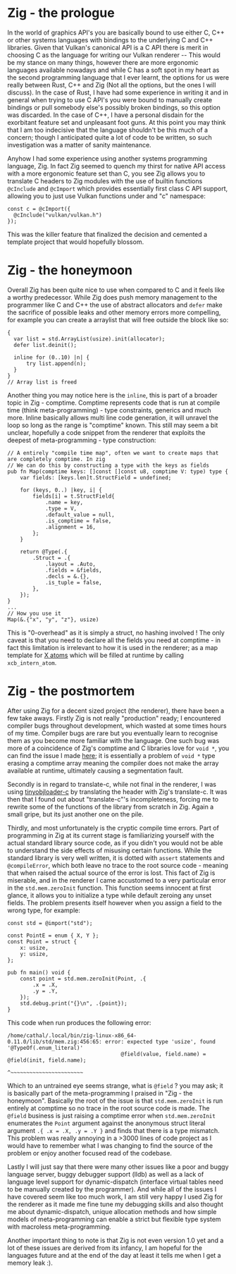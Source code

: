 <link rel="stylesheet" href="https://unpkg.com/sakura.css/css/sakura.css" type="text/css">

# Zig - the prologue

In the world of graphics API's you are basically bound to use either C, C++ or other systems languages with bindings to the underlying C and C++ libraries. Given that Vulkan's canonical API is a C API there is merit in choosing C as the language for writing our Vulkan renderer -- This would be my stance on many things, however there are more ergonomic languages available nowadays and while C has a soft spot in my heart as the second programming language that I ever learnt, the options for us were really between Rust, C++ and Zig (Not all the options, but the ones I will discuss). In the case of Rust, I have had some experience in writing it and in general when trying to use C API's you were bound to manually create bindings or pull somebody else's possibly broken bindings, so this option was discarded. In the case of C++, I have a personal disdain for the exorbitant feature set and unpleasant foot guns. At this point you may think that I am too indecisive that the language shouldn't be this much of a concern; though I anticipated quite a lot of code to be written, so such investigation was a matter of sanity maintenance.

Anyhow I had some experience using another systems programming language, Zig. In fact Zig seemed to quench my thirst for native API access with a more ergonomic feature set than C, you see Zig allows you to translate C headers to Zig modules with the use of builtin functions `@cInclude` and `@cImport` which provides essentially first class C API support, allowing you to just use Vulkan functions under and "c" namespace:

```zig
const c = @cImport({
  @cInclude("vulkan/vulkan.h")
});
```

This was the killer feature that finalized the decision and cemented a template project that would hopefully blossom.

# Zig - the honeymoon

Overall Zig has been quite nice to use when compared to C and it feels like a worthy predecessor. While Zig does push memory management to the programmer like C and C++ the use of abstract allocators and `defer` make the sacrifice of possible leaks and other memory errors more compelling, for example you can create a arraylist that will free outside the block like so:

```zig
{
  var list = std.ArrayList(usize).init(allocator);
  defer list.deinit();

  inline for (0..10) |n| {
      try list.append(n);
  }
}
// Array list is freed
```

Another thing you may notice here is the `inline`, this is part of a broader topic in Zig - comptime. Comptime represents code that is run at compile time (think meta-programming) - type constraints, generics and much more. Inline basically allows multi line code generation, it will unravel the loop so long as the range is "comptime" known. This still may seem a bit unclear, hopefully a code snippet from the renderer that exploits the deepest of meta-programming - type construction:

```zig
// A entirely "compile time map", often we want to create maps that are completely comptime. In zig
// We can do this by constructing a type with the keys as fields
pub fn Map(comptime keys: []const []const u8, comptime V: type) type {
    var fields: [keys.len]t.StructField = undefined;

    for (keys, 0..) |key, i| {
        fields[i] = t.StructField{
            .name = key,
            .type = V,
            .default_value = null,
            .is_comptime = false,
            .alignment = 16,
        };
    }

    return @Type(.{
        .Struct = .{
            .layout = .Auto,
            .fields = &fields,
            .decls = &.{},
            .is_tuple = false,
        },
    });
}
...
// How you use it
Map(&.{"x", "y", "z"}, usize)
```

This is "0-overhead" as it is simply a struct, no hashing involved ! The only caveat is that you need to declare all the fields you need at comptime - in fact this limitation is irrelevant to how it is used in the renderer; as a map template for [X atoms](https://man.archlinux.org/man/xcb_intern_atom.3.en) which will be filled at runtime by calling `xcb_intern_atom`.

# Zig - the postmortem

After using Zig for a decent sized project (the renderer), there have been a few take aways. Firstly Zig is not really "production" ready; I encountered compiler bugs throughout development, which wasted at some times hours of my time. Compiler bugs are rare but you eventually learn to recognise them as you become more familiar with the language. One such bug was more of a coincidence of Zig's comptime and C libraries love for `void *`, you can find the issue I made [here](https://github.com/ziglang/zig/issues/18522); it is essentially a problem of `void *` type erasing a comptime array meaning the compiler does not make the array available at runtime, ultimately causing a segmentation fault.

Secondly is in regard to translate-c, while not final in the renderer, I was using [tinyobjloader-c](https://github.com/syoyo/tinyobjloader-c) by translating the header with Zig's translate-c. It was then that I found out about "translate-c"'s incompleteness, forcing me to rewrite some of the functions of the library from scratch in Zig. Again a small gripe, but its just another one on the pile.

Thirdly, and most unfortunately is the cryptic compile time errors. Part of programming in Zig at its current stage is familiarizing yourself with the actual standard library source code, as if you didn't you would not be able to understand the side effects of misusing certain functions. While the standard library is very well written, it is dotted with `assert` statements and `@compileError`, which both leave no trace to the root source code - meaning that when raised the actual source of the error is lost. This fact of Zig is miserable, and in the renderer I came accustomed to a very particular error in the `std.mem.zeroInit` function. This function seems innocent at first glance, it allows you to initialize a type while default zeroing any unset fields. The problem presents itself however when you assign a field to the wrong type, for example:

```zig
const std = @import("std");

const PointE = enum { X, Y };
const Point = struct {
    x: usize,
    y: usize,
};

pub fn main() void {
    const point = std.mem.zeroInit(Point, .{
        .x = .X,
        .y = .Y,
    });
    std.debug.print("{}\n", .{point});
}
```

This code when run produces the following error:

```
/home/cathal/.local/bin/zig-linux-x86_64-0.11.0/lib/std/mem.zig:456:65: error: expected type 'usize', found '@TypeOf(.enum_literal)'
                                    @field(value, field.name) = @field(init, field.name);
                                                                ^~~~~~~~~~~~~~~~~~~~~~~~
```

Which to an untrained eye seems strange, what is `@field` ? you may ask; it is basically part of the meta-programming I praised in "Zig - the honeymoon". Basically the root of the issue is that `std.mem.zeroInit` is run entirely at comptime so no trace in the root source code is made. The `@field` business is just raising a comptime error when `std.mem.zeroInit` enumerates the `Point` argument against the anonymous struct literal argument `.{ .x = .X, .y = .Y }` and finds that there is a type mismatch. This problem was really annoying in a >3000 lines of code project as I would have to remember what I was changing to find the source of the problem or enjoy another focused read of the codebase.

Lastly I will just say that there were many other issues like a poor and buggy language server, buggy debugger support (lldb) as well as a lack of language level support for dynamic-dispatch (interface virtual tables need to be manually created by the programmer). And while all of the issues I have covered seem like too much work, I am still very happy I used Zig for the renderer as it made me fine tune my debugging skills and also thought me about dynamic-dispatch, unique allocation methods and how simple models of meta-programming can enable a strict but flexible type system with macroless meta-programming.

Another important thing to note is that Zig is not even version 1.0 yet and a lot of these issues are derived from its infancy, I am hopeful for the languages future and at the end of the day at least it tells me when I get a memory leak :).
